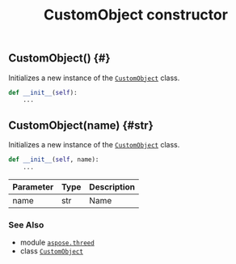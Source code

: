 ﻿---
title: CustomObject constructor
second_title: Aspose.3D for Python via .NET API References
description: 
type: docs
weight: 10
url: /python-net/aspose.threed/customobject/__init__/
is_root: false
---

## CustomObject() {#}

Initializes a new instance of the [`CustomObject`](/3d/python-net/aspose.threed/customobject) class.



```python
def __init__(self):
    ...
```




## CustomObject(name) {#str}

Initializes a new instance of the [`CustomObject`](/3d/python-net/aspose.threed/customobject) class.



```python
def __init__(self, name):
    ...
```


| Parameter | Type | Description |
| :- | :- | :- |
| name | str | Name |



### See Also
* module [`aspose.threed`](../../)
* class [`CustomObject`](/3d/python-net/aspose.threed/customobject)
